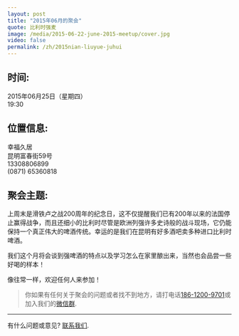 ```yaml
---
layout: post
title: "2015年06月的聚会"
quote: 比利时强麦
image: /media/2015-06-22-june-2015-meetup/cover.jpg
video: false
permalink: /zh/2015nian-liuyue-juhui
---
```


## 时间:

2015年06月25日（星期四）<br>
19:30

## 位置信息:

幸福久居<br>
昆明富春街59号<br>
13308806899<br>
(0871) 65360818

## 聚会主题:

上周末是滑铁卢之战200周年的纪念日，这不仅提醒我们已有200年以来的法国停止赢得战争，而且还细小的比利时尽管是欧洲列强许多史诗般的战斗现场，它仍能保持一个真正伟大的啤酒传统。幸运的是我们在昆明有好多酒吧卖多种进口比利时啤酒。

我们这个月将会谈到强啤酒的特点以及学习怎么在家里酿出来，当然也会品尝一些好喝的样本！

像往常一样，欢迎任何人来参加！

> 你如果有任何关于聚会的问题或者找不到地方，请打电话[186-1200-9701](tel:18612009701)或加入我们的[微信群](/media/qr-code.jpg).

-----
有什么问题或意见? [联系我们](mailto:hello@kunmingbeer.org).